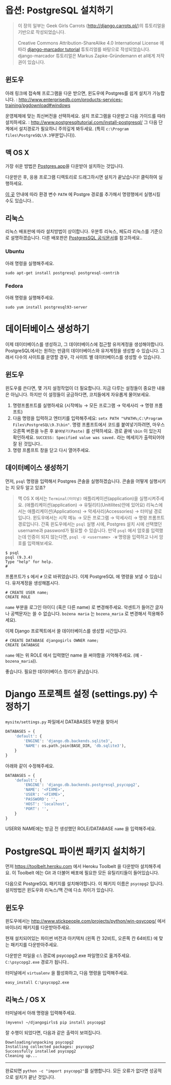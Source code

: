 # 옵션: PostgreSQL 설치하기

> 이 장의 일부는 Geek Girls Carrots (http://django.carrots.pl/)의 튜토리얼을 기반으로 작성되었습니다.
> 
> Creative Commons Attribution-ShareAlike 4.0 International License 에 따라 [django-marcador tutorial](http://django-marcador.keimlink.de/) 튜토리얼를 바탕으로 작성되었습니다. django-marcador 튜토리얼은 Markus Zapke-Gründemann et al에게 저작권이 있습니다.

## 윈도우

아래 링크에 접속해 프로그램을 다운 받으면, 윈도우에 Postgres를 쉽게 설치가 가능합니다. : http://www.enterprisedb.com/products-services-training/pgdownload#windows

운영체제에 맞는 최신버전을 선택하세요. 설치 프로그램을 다운받고 다음 가이드를 따라 설치하세요. : http://www.postgresqltutorial.com/install-postgresql/ 그 다음 단계에서 설치경로가 필요하니 주의깊게 봐두세요. (특히 `c:\Program files\PostgreSQL\9.3`부분입니다)).

## 맥 OS X

가장 쉬운 방법은 [Postgres.app](http://postgresapp.com/)을 다운받아 설치하는 것입니다.

다운받은 후, 응용 프로그램 디렉토리로 드래그하시면 설치가 끝났습니다! 클릭하여 실행하세요.

[이 곳](http://postgresapp.com/documentation/cli-tools.html) 안내에 따라 환경 변수 `PATH` 에 Postgre 경로를 추가해서 명령행에서 실행시킬 수도 있습니다..

## 리눅스

리눅스 배포판에 따라 설치방법이 상이합니다. 우분투 리눅스, 페도라 리눅스를 기준으로 설명하겠습니다. 다른 배포판은 [PostgresSQL 공식문서](https://wiki.postgresql.org/wiki/Detailed_installation_guides#General_Linux)를 참고하세요..

### Ubuntu

아래 명령을 실행해주세요.

    sudo apt-get install postgresql postgresql-contrib
    

### Fedora

아래 명령을 실행해주세요.

    sudo yum install postgresql93-server
    

# 데이터베이스 생성하기

이제 데이터베이스를 생성하고, 그 데이터베이스에 접근할 유저계정을 생성해야합니다. PostgreSQL에서는 원하는 만큼의 데이터베이스와 유저계정을 생성할 수 있습니다. 그래서 다수의 사이트를 운영할 경우, 각 사이트 별 데이터베이스를 생성할 수 있습니다.

## 윈도우

윈도우를 쓴다면, 몇 가지 설정작업이 더 필요합니다. 지금 다루는 설정들이 중요한 내용은 아닙니다. 하지만 이 설정들이 궁금하다면, 코치들에게 자유롭게 물어보세요.

  1. 명령프롬프트를 실행하세요 (시작메뉴 → 모든 프로그램 → 악세사리 → 명령 프롬프트)
  2. 다음 명령을 입력하고 엔터키를 입력해주세요: `setx PATH "%PATH%;C:\Program Files\PostgreSQL\9.3\bin"`. 명령 프롬프트에서 코드를 붙여넣기하려면, 마우스 오른쪽 버튼을 누른 후 `붙여넣기(Paste)` 를 선택하세요. 경로 끝에 `\bin` 이 있는지 확인하세요. `SUCCESS: Specified value was saved.` 라는 메세지가 출력되어야 잘 된 것입니다..
  3. 명령 프롬프트 창을 닫고 다시 열어주세요.

## 데이터베이스 생성하기

먼저, `psql` 명령을 입력해서 Postgres 콘솔을 실행하겠습니다. 콘솔을 어떻게 실행시키는 지 모두 알고 있죠?

> 맥 OS X 에서는 `Terminal(터미널)` 애플리케이션(application)을 실행시켜주세요. (애플리케이션(application) → 유틸리티(Unitilites)안에 있어요) 리눅스에서는 애플리케이션(Applications) → 악세사리(Accessories) → 터미널 경로입니다. 윈도우에서는 시작 메뉴 → 모든 프로그램 → 악세사리 → 명령 프롬프트 경로입니다. 간혹 윈도우에서는 `psql` 실행 시에, Postgres 설치 시에 선택했던 username과 password가 필요할 수 있습니다. 만약 `psql` 에서 암호를 입력했는데 인증이 되지 않는다면, `psql -U <username> -W` 명령을 입력하고 나서 암호를 입력해보세요.

    $ psql
    psql (9.3.4)
    Type "help" for help.
    #
    

프롬프트가 `$` 에서 `#` 으로 바뀌었습니다. 이제 PostgreSQL 에 명령을 보낼 수 있습니다. 유저계정을 생성해봅시다.

    # CREATE USER name;
    CREATE ROLE
    

`name` 부분을 로그인 아이디 (혹은 다른 name) 로 변경해주세요. 악센트가 들어간 글자나 공백문자는 쓸 수 없습니다. `bożena maria` 는 `bozena_maria` 로 변경해서 적용해주세요).

이제 Django 프로젝트에서 쓸 데이터베이스를 생성할 시간입니다.

    # CREATE DATABASE djangogirls OWNER name;
    CREATE DATABASE
    

`name` 에는 위 ROLE 에서 입력했던 name 을 써야함을 기억해주세요. (예 - `bozena_maria`)).

좋습니다. 필요한 데이터베이스 정리가 끝났습니다.

# Django 프로젝트 설정 (settings.py) 수정하기

`mysite/settings.py` 파일에서 DATABASES 부분을 찾아서

```python
DATABASES = {
    'default': {
        'ENGINE': 'django.db.backends.sqlite3',
        'NAME': os.path.join(BASE_DIR, 'db.sqlite3'),
    }
}
```

아래와 같이 수정해주세요.

```python
DATABASES = {
    'default': {
        'ENGINE': 'django.db.backends.postgresql_psycopg2',
        'NAME': '<FIXME>',
        'USER': '<FIXME>',
        'PASSWORD': '',
        'HOST': 'localhost',
        'PORT': '',
    }
}
```

USER와 NAME에는 방금 전 생성했던 ROLE/DATABASE `name` 을 입력해주세요.

# PostgreSQL 파이썬 패키지 설치하기

먼저 https://toolbelt.heroku.com 에서 Heroku Toolbelt 을 다운받아 설치해주세요. 이 Toolbelt 에는 Git 과 더불어 배포에 필요한 모든 유틸리티들이 들어있습니다.

다음으로 PostgreSQL 패키지를 설치해야합니다. 이 패키지 이름은 `psycopg2` 입니다. 설치방법은 윈도우와 리눅스/맥 간에 다소 차이가 있습니다.

## 윈도우

윈도우에서는 http://www.stickpeople.com/projects/python/win-psycopg/ 에서 바이너리 패키지를 다운받아주세요.

현재 설치되어있는 파이썬 버전과 아키텍처 (왼쪽 칸 32비트, 오른쪽 칸 64비트) 에 맞는 패키지를 다운받아주세요.

다운받은 파일을 c:\ 경로에 psycopg2.exe 파일명으로 옮겨주세요. `C:\psycopg2.exe` 경로가 됩니다..

터미널에서 `virtualenv` 을 활성화하고, 다음 명령을 입력해주세요.

    easy_install C:\psycopg2.exe
    

## 리눅스 / OS X

터미널에서 아래 명령을 입력해주세요.

    (myvenv) ~/djangogirls$ pip install psycopg2
    

잘 수행이 되었다면, 다음과 같은 출력이 보여집니다.

    Downloading/unpacking psycopg2
    Installing collected packages: psycopg2
    Successfully installed psycopg2
    Cleaning up...
    

* * *

완료되면 `python -c "import psycopg2"`를 실행합니다. 모든 오류가 없다면 성공적으로 설치가 끝난 것입니다.